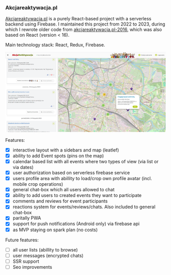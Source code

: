 ### Akcjareaktywacja.pl

[Akcjareaktywacja.pl](https://akcjareaktywacja.pl) is a purely React-based project with a serverless backend using Firebase. I maintained this project from 2022 to 2023, during which I rewrote older code from [akcjareaktywacja.pl-2016](https://github.com/codeandlove/akcjareaktywacja.pl-2016), which was also based on React (version < 16).

Main technology stack: React, Redux, Firebase.

![Akcjareaktywacja.pl](https://raw.githubusercontent.com/codeandlove/akcjareaktywacja/master/akcjareaktywacja-preview.png)

Features:
- [x] interactive layout with a sidebars and map (leatlef)
- [x] ability to add Event spots (pins on the map)
- [x] calendar based list with all events where two types of view (via list or via dates)
- [x] user authorization based on serverless firebase service
- [x] users profile area with abillity to load/crop own profile avatar (incl. mobile crop operations)
- [x] general chat-box which all users allowed to chat
- [x] ability to add users to created events they want to participate
- [x] comments and reviews for event participants
- [x] reactions system for events/reviews/chats. Also included to general chat-box
- [x] paritally PWA
- [x] support for push notifications (Android only) via firebase api
- [x] as MVP staying on spark plan (no costs)
  
Future features:
- [ ] all user lists (abillity to browse)
- [ ] user messages (encrypted chats)
- [ ] SSR support
- [ ] Seo improvements
